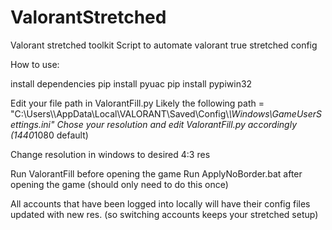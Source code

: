# ValorantStretched

Valorant stretched toolkit
Script to automate valorant true stretched config

How to use:

install dependencies
pip install pyuac
pip install pypiwin32

Edit your file path in ValorantFill.py
Likely the following
path = "C:\\Users\\<YOUR PC USER NAME HERE>\\AppData\\Local\\VALORANT\\Saved\\Config\\*\\Windows\\GameUserSettings.ini"
Chose your resolution and edit ValorantFill.py accordingly (1440*1080 default)

Change resolution in windows to desired 4:3 res

Run ValorantFill before opening the game
Run ApplyNoBorder.bat after opening the game (should only need to do this once)

All accounts that have been logged into locally will have their config files updated with new res. (so switching accounts keeps your stretched setup)